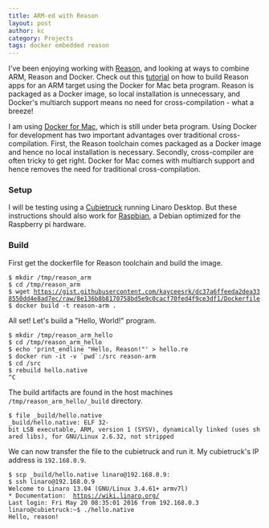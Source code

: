 ```yaml
---
title: ARM-ed with Reason
layout: post
author: kc
category: Projects
tags: docker embedded reason 
---
```


I've been enjoying working with [Reason](http://facebook.github.io/reason/), and looking at ways to combine ARM, Reason
and Docker. Check out this [tutorial](http://kcsrk.info/reason/arm/2016/05/16/armed-with-reason/)
on how to build Reason apps for an ARM target using the Docker for Mac
beta program. Reason is packaged as a Docker image, so local installation is unnecessary, and Docker's multiarch support means no need for cross-compilation - what a breeze!

I am using [Docker for Mac](https://blog.docker.com/2016/03/docker-for-mac-windows-beta/), which is still under beta program. Using Docker for development has two important advantages over traditional cross-compilation. First, the Reason toolchain comes packaged as a Docker image and hence no local installation is necessary. Secondly, cross-compiler are often tricky to get right. Docker for Mac comes with multiarch support and hence removes the need for traditional cross-compilation.

### Setup

I will be testing using a [Cubietruck](https://en.wikipedia.org/wiki/Cubieboard) running Linaro
Desktop. But these instructions should also work for [Raspbian](https://www.raspbian.org/), a Debian optimized for the
Raspberry pi hardware.

### Build

First get the dockerfile for Reason toolchain and build the image.

`$ mkdir /tmp/reason_arm`  
`$ cd /tmp/reason_arm`  
`$ wget `[`https://gist.githubusercontent.com/kayceesrk/dc37a6ffeeda2dea338550dd4e8ad7ec/raw/8e136b8b8170758bd5e9c0cacf70fed4f9ce3df1/Dockerfile`](https://gist.githubusercontent.com/kayceesrk/dc37a6ffeeda2dea338550dd4e8ad7ec/raw/8e136b8b8170758bd5e9c0cacf70fed4f9ce3df1/Dockerfile)  
`$ docker build -t reason-arm .`

All set! Let's build a "Hello, World!" program.

`$ mkdir /tmp/reason_arm_hello`  
`$ cd /tmp/reason_arm_hello`  
`$ echo 'print_endline "Hello, Reason!"' > hello.re`  
`` $ docker run -it -v `pwd`:/src reason-arm ``  
`$ cd /src`  
`$ rebuild hello.native`  
`^C`

The build artifacts are found in the host machines
`/tmp/reason_arm_hello/_build` directory.

`$ file _build/hello.native`  
`_build/hello.native: ELF 32-bit LSB executable, ARM, version 1 (SYSV), dynamically linked (uses shared libs), for GNU/Linux 2.6.32, not stripped`

We can now transfer the file to the cubietruck and run it. My
cubietruck's IP address is `192.168.0.9`.

`$ scp _build/hello.native linaro@192.168.0.9:`  
`$ ssh linaro@192.168.0.9`  
`Welcome to Linaro 13.04 (GNU/Linux 3.4.61+ armv7l)`  
`* Documentation:  `[`https://wiki.linaro.org/`](https://wiki.linaro.org/)  
`Last login: Fri May 20 08:35:01 2016 from 192.168.0.3`  
`linaro@cubietruck:~$ ./hello.native`  
`Hello, reason!`

